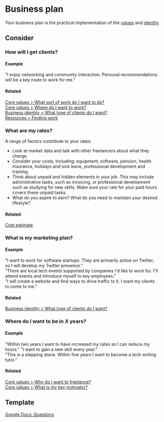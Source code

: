 # Business plan

Your business plan is the practical implementation of the [values](core-values.md) and [identity](business-identity.md)

## Consider

### How will I get clients?

#### Example

"I enjoy networking and community interaction. Personal recommendations will be a key route to work for me."

#### Related

[Core values > What sort of work do I want to do?](core-values.md#what-sort-of-work-do-i-want-to-do)  
[Core values > Where do I want to work?](core-values.md#where-do-i-want-to-work)  
[Business identity > What type of clients do I want?](business-identity.md#what-type-of-clients-do-i-want)  
[Resources > Finding work](find-work.md)

### What are my rates?

A range of factors contribute to your rates:

* Look at market data and talk with other freelancers about what they charge.
* Consider your costs, including: equipment, software, pension, health insurance, holidays and sick leave, professional development and training.
* Think about unpaid and hidden elements in your job. This may include administrative tasks, such as invoicing, or professional development such as studying for new skills. Make sure your rate for your paid hours covers these unpaid tasks.
* What do you aspire to earn? What do you need to maintain your desired lifestyle?

#### Related

[Cost estimate](cost-estimate.md)

### What is my marketing plan?

#### Example
"I want to work for software startups. They are primarily active on Twitter, so I will develop my Twitter presence."  
"There are local tech events supported by companies I'd like to work for. I'll attend events and introduce myself to key employees."  
"I will create a website and find ways to drive traffic to it. I want my clients to come to me."

#### Related

[Business identity > What type of clients do I want?](business-identity.md#what-type-of-clients-do-i-want) 

### Where do I want to be in *X* years?

#### Example
"Within two years I want to have increased my rates so I can reduce my hours."  "I want to gain a new skill every year."  
"This is a stepping stone. Within five years I want to become a tech writing tutor."

#### Related

[Core values > Why do I want to freelance?](core-values.md#why-do-i-want-to-freelance)  
[Core values > What is my key motivator?](core-values.md#what-is-my-key-motivator)


## Template

[Google Docs: Questions](https://docs.google.com/document/d/1TPs76cwNzpa7gGzKmQe1qw20eo9G55ATAPovttQWsvc/edit?usp=sharing)